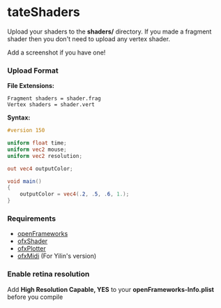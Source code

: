 # tateShaders

Upload your shaders to the **shaders/** directory. If you made a fragment shader then you don't need to upload any vertex shader.

Add a screenshot if you have one!

### Upload Format

**File Extensions:**

```
Fragment shaders = shader.frag  
Vertex shaders = shader.vert
```

**Syntax:**

```glsl
#version 150

uniform float time;
uniform vec2 mouse;
uniform vec2 resolution;

out vec4 outputColor;

void main()
{ 
    outputColor = vec4(.2, .5, .6, 1.);
}
```

### Requirements

- [openFrameworks](https://github.com/openframeworks/openFrameworks)
- [ofxShader](https://github.com/patriciogonzalezvivo/ofxShader)
- [ofxPlotter](https://github.com/yeswecan/ofxPlotter)
- [ofxMidi](https://github.com/danomatika/ofxMidi) (For Yilin's version)

### Enable retina resolution
Add **High Resolution Capable, YES** to your **openFrameworks-Info.plist** before you compile

